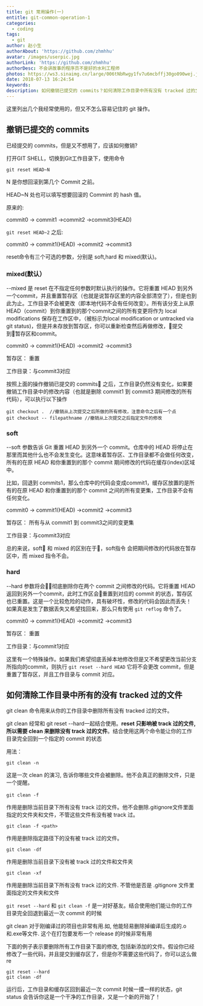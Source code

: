 ```yaml
---
title: git 常用操作(一)
entitle: git-common-operation-1
categories:
  - coding
tags: 
  - git
author: 赵小生
authorAbout: 'https://github.com/zhmhhu'
avatar: /images/userpic.jpg
authorLink: 'https://github.com/zhmhhu'
authorDesc: 不会讲故事的程序员不是好的水利工程师
photos: https://ws3.sinaimg.cn/large/006tNbRwgy1fv7u6mcbffj30go090wej.jpg
date: 2018-07-13 16:24:54
keywords:
description: 如何撤销已提交的 commits？如何清除工作目录中所有没有 tracked 过的文件？
---
```


这里列出几个我经常使用的，但又不怎么容易记住的 git 操作。

## 撤销已提交的 commits

已经提交的 commits，但是又不想用了，应该如何撤销?

打开GIT SHELL，切换到Git工作目录下，使用命令

```
git reset HEAD~N
```
N 是你想回滚到第几个 Commit 之前。

HEAD~N 处也可以填写想要回滚的 Commint 的 hash 值。

原来的:

commit0 -> commit1 ->commit2 ->commit3(HEAD)

`git reset HEAD~2` 之后:

commit0 -> commit1(HEAD) ->commit2 ->commit3

reset命令有三个可选的参数，分别是 soft,hard 和 mixed(默认)。

### mixed(默认）

--mixed 是 reset 在不指定任何参数时默认执行的操作。它将重置 HEAD 到另外一个commit，并且重置暂存区（也就是说暂存区里的内容全部清空了），但是也到此为止。工作目录不会被更改（即本地代码不会有任何改变）。所有该分支上从原 HEAD（commit）到你重置到的那个commit之间的所有变更将作为 local modifications 保存在工作区中，（被标示为local modification or untracked via git status)，但是并未存放到暂存区，你可以重新检查然后再做修改，提交到暂存区和commit。

commit0 -> commit1(HEAD) ->commit2 ->commit3

暂存区： 重置

工作目录：与commit3对应

按照上面的操作撤销已提交的 commits 之后，工作目录仍然没有变化，如果要撤销工作目录中的修改内容（也就是删除 commit1 到 commit3 期间修改的所有代码），可以执行以下操作
```
git checkout .  //撤销从上次提交之后所做的所有修改，注意命令之后有一个点
git checkout -- filepathname //撤销从上次提交之后指定文件的修改
```

### soft

--soft 参数告诉 Git 重置 HEAD 到另外一个 commit。仓库中的 HEAD 将停止在那里而其他什么也不会发生变化。这意味着暂存区、工作目录都不会做任何改变，所有的在原 HEAD 和你重置到的那个 commit 期间修改的代码在缓存(index)区域中。

比如，回退到 commits1，那么仓库中的代码会变成commit1，缓存区放置的是所有的在原 HEAD 和你重置到的那个 commit 之间的所有变更集，工作目录不会有任何变化。

commit0 -> commit1(HEAD) ->commit2 ->commit3

暂存区： 所有与从 commit1 到 commit3之间的变更集

工作目录：与commit3对应

总的来说，soft 和 mixed 的区别在于，soft指令 会把期间修改的代码放在暂存区中，而 mixed 指令不会。

### hard

--hard 参数将会彻底删除你在两个 commit 之间修改的代码。它将重置 HEAD 返回到另外一个commit，此时工作区会重置到对应的 commit 的状态，暂存区也已重置。这是一个比较危险的动作，具有破坏性，修改的代码会因此而丢失！
如果真是发生了数据丢失又希望找回来，那么只有使用 `git reflog` 命令了。

commit0 -> commit1(HEAD) ->commit2 ->commit3

暂存区： 重置

工作目录：与commit1对应

这里有一个特殊操作。如果我们希望彻底丢掉本地修改但是又不希望更改当前分支所指向的commit，则执行
`git reset --hard HEAD`
它将不会更改 commit，但是重置了暂存区，并且工作目录与 commit 对应。



## 如何清除工作目录中所有的没有 tracked 过的文件

git clean 命令用来从你的工作目录中删除所有没有 tracked 过的文件。

git clean 经常和 git reset --hard一起结合使用。**reset 只影响被 track 过的文件, 所以需要 clean 来删除没有 track 过的文件**。结合使用这两个命令能让你的工作目录完全回到一个指定的 commit 的状态

用法：
```
git clean -n
```
这是一次 clean 的演习, 告诉你哪些文件会被删除。他不会真正的删除文件，只是一个提醒。
```
git clean -f　　
```
作用是删除当前目录下所有没有 track 过的文件。他不会删除.gitignore文件里面指定的文件夹和文件，不管这些文件有没有被 track 过。
```
git clean -f <path>
```
作用是删除指定路径下的没有被 track 过的文件。
```
git clean -df
```
作用是删除当前目录下没有被 track 过的文件和文件夹
```
git clean -xf
```
作用是删除当前目录下所有没有 track 过的文件. 不管他是否是 .gitignore 文件里面指定的文件夹和文件

`git reset --hard` 和 `git clean -f` 是一对好基友。结合使用他们能让你的工作目录完全回退到最近一次 commit 的时候

git clean 对于刚编译过的项目也非常有用.如, 他能轻易删除掉编译后生成的.o和.exe等文件. 这个在打包要发布一个 release 的时候非常有用

下面的例子表示要删除所有工作目录下面的修改, 包括新添加的文件。假设你已经修改了一些代码，并且提交到缓存区了，但是你不需要这些代码了，你可以这么做re
```
git reset --hard
git clean -df
```
运行后，工作目录和缓存区回到最近一次 commit 时候一摸一样的状态，git status 会告诉你这是一个干净的工作目录，又是一个新的开始了！
